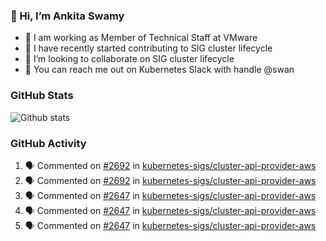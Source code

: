 ### 👋 Hi, I’m Ankita Swamy 

- 💼 I am working as Member of Technical Staff at VMware
- 👀 I have recently started contributing to SIG cluster lifecycle 
- 💞️ I’m looking to collaborate on SIG cluster lifecycle
- 💬 You can reach me out on Kubernetes Slack with handle @swan

### GitHub Stats
![Github stats](https://github-readme-stats.vercel.app/api?username=Ankitasw&count_private=true&show_icons=true&theme=tokyonight)

### GitHub Activity 
<!--START_SECTION:activity-->
1. 🗣 Commented on [#2692](https://github.com/kubernetes-sigs/cluster-api-provider-aws/issues/2692) in [kubernetes-sigs/cluster-api-provider-aws](https://github.com/kubernetes-sigs/cluster-api-provider-aws)
2. 🗣 Commented on [#2692](https://github.com/kubernetes-sigs/cluster-api-provider-aws/issues/2692) in [kubernetes-sigs/cluster-api-provider-aws](https://github.com/kubernetes-sigs/cluster-api-provider-aws)
3. 🗣 Commented on [#2647](https://github.com/kubernetes-sigs/cluster-api-provider-aws/issues/2647) in [kubernetes-sigs/cluster-api-provider-aws](https://github.com/kubernetes-sigs/cluster-api-provider-aws)
4. 🗣 Commented on [#2647](https://github.com/kubernetes-sigs/cluster-api-provider-aws/issues/2647) in [kubernetes-sigs/cluster-api-provider-aws](https://github.com/kubernetes-sigs/cluster-api-provider-aws)
5. 🗣 Commented on [#2647](https://github.com/kubernetes-sigs/cluster-api-provider-aws/issues/2647) in [kubernetes-sigs/cluster-api-provider-aws](https://github.com/kubernetes-sigs/cluster-api-provider-aws)
<!--END_SECTION:activity-->
